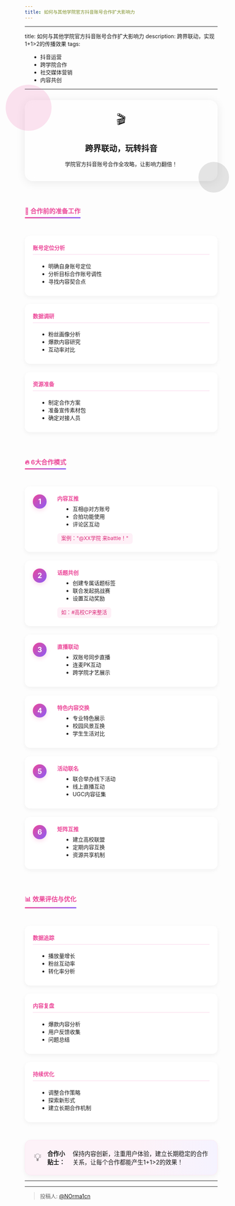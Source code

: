 ```yaml
---
title: 如何与其他学院官方抖音账号合作扩大影响力
---
```


---
title: 如何与其他学院官方抖音账号合作扩大影响力
description: 跨界联动，实现1+1>2的传播效果
tags:
  - 抖音运营
  - 跨学院合作
  - 社交媒体营销
  - 内容共创
---

<div class="glass-container intro">
  <div class="blob blob-1"></div>
  <div class="blob blob-2"></div>
  <div class="glass-content">
    <div class="intro-icon">🎬</div>
    <h2>跨界联动，玩转抖音</h2>
    <p>学院官方抖音账号合作全攻略，让影响力翻倍！</p>
  </div>
</div>

<div class="section">
  <h3>🤝 合作前的准备工作</h3>
  <div class="card-grid">
    <div class="card">
      <h4>账号定位分析</h4>
      <ul>
        <li>明确自身账号定位</li>
        <li>分析目标合作账号调性</li>
        <li>寻找内容契合点</li>
      </ul>
    </div>
    <div class="card">
      <h4>数据调研</h4>
      <ul>
        <li>粉丝画像分析</li>
        <li>爆款内容研究</li>
        <li>互动率对比</li>
      </ul>
    </div>
    <div class="card">
      <h4>资源准备</h4>
      <ul>
        <li>制定合作方案</li>
        <li>准备宣传素材包</li>
        <li>确定对接人员</li>
      </ul>
    </div>
  </div>
</div>

<div class="section">
  <h3>🔥 6大合作模式</h3>
  <div class="step-list">
    <div class="step">
      <div class="step-num">1</div>
      <div class="step-content">
        <strong>内容互推</strong>
        <ul>
          <li>互相@对方账号</li>
          <li>合拍功能使用</li>
          <li>评论区互动</li>
        </ul>
        <span class="tip">案例："@XX学院 来battle！"</span>
      </div>
    </div>   
    <div class="step">
      <div class="step-num">2</div>
      <div class="step-content">
        <strong>话题共创</strong>
        <ul>
          <li>创建专属话题标签</li>
          <li>联合发起挑战赛</li>
          <li>设置互动奖励</li>
        </ul>
        <span class="tip">如：#高校CP来整活</span>
      </div>
    </div>
    <div class="step">
      <div class="step-num">3</div>
      <div class="step-content">
        <strong>直播联动</strong>
        <ul>
          <li>双账号同步直播</li>
          <li>连麦PK互动</li>
          <li>跨学院才艺展示</li>
        </ul>
      </div>
    </div>
    <div class="step">
      <div class="step-num">4</div>
      <div class="step-content">
        <strong>特色内容交换</strong>
        <ul>
          <li>专业特色展示</li>
          <li>校园风景互换</li>
          <li>学生生活对比</li>
        </ul>
      </div>
    </div>
    <div class="step">
      <div class="step-num">5</div>
      <div class="step-content">
        <strong>活动联名</strong>
        <ul>
          <li>联合举办线下活动</li>
          <li>线上直播互动</li>
          <li>UGC内容征集</li>
        </ul>
      </div>
    </div>
    <div class="step">
      <div class="step-num">6</div>
      <div class="step-content">
        <strong>矩阵互推</strong>
        <ul>
          <li>建立高校联盟</li>
          <li>定期内容互换</li>
          <li>资源共享机制</li>
        </ul>
      </div>
    </div>
  </div>
</div>

<div class="section">
  <h3>📊 效果评估与优化</h3>
  <div class="strategy-grid">
    <div class="strategy-card">
      <h4>数据追踪</h4>
      <ul>
        <li>播放量增长</li>
        <li>粉丝互动率</li>
        <li>转化率分析</li>
      </ul>
    </div>
    <div class="strategy-card">
      <h4>内容复盘</h4>
      <ul>
        <li>爆款内容分析</li>
        <li>用户反馈收集</li>
        <li>问题总结</li>
      </ul>
    </div>
    <div class="strategy-card">
      <h4>持续优化</h4>
      <ul>
        <li>调整合作策略</li>
        <li>探索新形式</li>
        <li>建立长期合作机制</li>
      </ul>
    </div>
  </div>
</div>

<div class="bonus">
  <span>💡</span>
  <b>合作小贴士：</b>
  保持内容创新，注重用户体验，建立长期稳定的合作关系，让每个合作都能产生1+1>2的效果！
</div>

<style scoped>
.glass-container {
  position: relative;
  margin: 2em auto 2em auto;
  padding: 2em 2.5em 1.5em 2.5em;
  border-radius: 1.5em;
  background: rgba(255,255,255,0.35);
  box-shadow: 0 4px 24px 0 rgba(0,0,0,0.08);
  backdrop-filter: blur(12px);
  max-width: 800px;
  text-align: center;
}
.blob {position:absolute;border-radius:50%;}
.blob-1 {width:120px;height:120px;top:-40px;left:-50px;background:rgba(236, 72, 153, 0.15);}
.blob-2 {width:80px;height:80px;bottom:-30px;right:-30px;background:rgba(0, 0, 0, 0.1);}
.glass-content {position:relative;z-index:2;}
.intro-icon {font-size:2.2em;margin-bottom:0.5em;}
.section {margin: 3em auto; max-width: 800px;}
.section h3 {color: #ec4899; margin-bottom: 1.5em; position: relative; display: inline-block;}
.section h3:after {
  content: '';
  position: absolute;
  bottom: -8px;
  left: 0;
  width: 100%;
  height: 3px;
  background: linear-gradient(90deg, #ec4899, #8b5cf6);
  border-radius: 3px;
}

.card-grid, .strategy-grid {
  display: grid;
  grid-template-columns: repeat(auto-fit, minmax(250px, 1fr));
  gap: 1.5em;
  margin: 2em 0;
}

.card, .strategy-card {
  background: white;
  padding: 1.5em;
  border-radius: 1em;
  box-shadow: 0 4px 12px rgba(0,0,0,0.05);
  transition: transform 0.3s ease, box-shadow 0.3s ease;
}

.card:hover, .strategy-card:hover {
  transform: translateY(-5px);
  box-shadow: 0 8px 20px rgba(0,0,0,0.1);
}

.card h4, .strategy-card h4 {
  color: #ec4899;
  margin-top: 0;
  padding-bottom: 0.5em;
  border-bottom: 2px solid #fce7f3;
}

.step-list {margin:2em auto;max-width:800px;}
.step {
  display:flex;
  align-items:flex-start;
  margin-bottom:1.6em;
  background: white;
  padding: 1.5em;
  border-radius: 1em;
  box-shadow: 0 4px 12px rgba(0,0,0,0.05);
}
.step-num {
  flex-shrink:0;
  width:2em;
  height:2em;
  background:linear-gradient(135deg, #ec4899, #8b5cf6);
  color:#fff;
  font-weight:bold;
  border-radius:50%;
  display:flex;
  align-items:center;
  justify-content:center;
  font-size:1.3em;
  margin-right:1.5em;
  box-shadow:0 4px 12px rgba(236, 72, 153, 0.2);
}
.step-content {flex:1;}
.step-content strong {color:#ec4899;}
.tip {
  display:inline-block;
  background:rgba(236, 72, 153, 0.08);
  color:#db2777;
  border-radius:0.5em;
  padding:0.3em 0.8em;
  font-size:0.95em;
  margin-top:0.5em;
  line-height:1.5;
}
ul {margin:0.5em 0 0.5em 1.2em;}
.bonus {
  margin: 3em auto 0 auto;
  max-width: 800px;
  padding: 1.5em;
  background: linear-gradient(90deg, #fdf2f8 60%, #f5f3ff 100%);
  border-radius: 1em;
  font-size: 1.1em;
  display: flex;
  align-items: center;
  gap: 1em;
  border: 1px solid #fce7f3;
  box-shadow: 0 4px 12px rgba(0,0,0,0.05);
}

.bonus span {
  font-size: 1.8em;
  flex-shrink: 0;
}

/* 暗色模式适配 */
@media (prefers-color-scheme: dark) {
  .glass-container {
    background: rgba(30, 41, 59, 0.45);
    color: #f3f4f6;
  }
  .blob-1 {background: rgba(236, 72, 153, 0.15);}
  .blob-2 {background: rgba(99, 102, 241, 0.15);}
  .card, .strategy-card, .step {
    background: rgba(30, 41, 59, 0.8);
    color: #e2e8f0;
  }
  .card h4, .strategy-card h4 {
    color: #f9a8d4;
    border-color: #334155;
  }
  .bonus {
    background: linear-gradient(90deg, #1e1b4b 60%, #1e1e2e 100%);
    color: #e0e7ff;
    border-color: #4338ca;
  }
  .step-content strong {color: #f9a8d4;}
  .tip {
    background: rgba(236, 72, 153, 0.15);
    color: #f9a8d4;
  }
  ul {color: #e2e8f0;}
}
</style>

---

---

> 投稿人: [@NOrma1cn](https://github.com/NOrma1cn)
